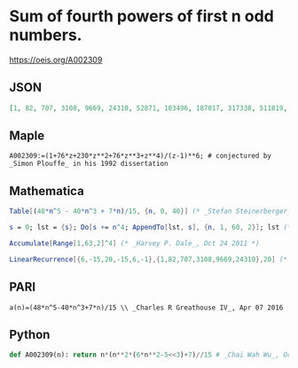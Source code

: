 # Sum of fourth powers of first n odd numbers\.
https://oeis.org/A002309
## JSON
```JSON
[1, 82, 707, 3108, 9669, 24310, 52871, 103496, 187017, 317338, 511819, 791660, 1182285, 1713726, 2421007, 3344528, 4530449, 6031074, 7905235, 10218676, 13044437, 16463238, 20563863, 25443544, 31208345, 37973546, 45864027, 55014652, 65570653, 77688014]
```
## Maple
```Maple
A002309:=(1+76*z+230*z**2+76*z**3+z**4)/(z-1)**6; # conjectured by _Simon Plouffe_ in his 1992 dissertation
```
## Mathematica
```Mathematica
Table[(48*n^5 - 40*n^3 + 7*n)/15, {n, 0, 40}] (* _Stefan Steinerberger_, Apr 10 2006 *)
```
```Mathematica
s = 0; lst = {s}; Do[s += n^4; AppendTo[lst, s], {n, 1, 60, 2}]; lst (* _Zerinvary Lajos_, Jul 12 2009 *)
```
```Mathematica
Accumulate[Range[1,63,2]^4] (* _Harvey P. Dale_, Oct 24 2011 *)
```
```Mathematica
LinearRecurrence[{6,-15,20,-15,6,-1},{1,82,707,3108,9669,24310},20] (* _Harvey P. Dale_, Sep 29 2015 *)
```
## PARI
```PARI
a(n)=(48*n^5-40*n^3+7*n)/15 \\ _Charles R Greathouse IV_, Apr 07 2016
```
## Python
```Python
def A002309(n): return n*(n**2*(6*n**2-5<<3)+7)//15 # _Chai Wah Wu_, Oct 02 2024
```
